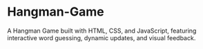 # Hangman-Game
A Hangman Game built with HTML, CSS, and JavaScript, featuring interactive word guessing, dynamic updates, and visual feedback.
